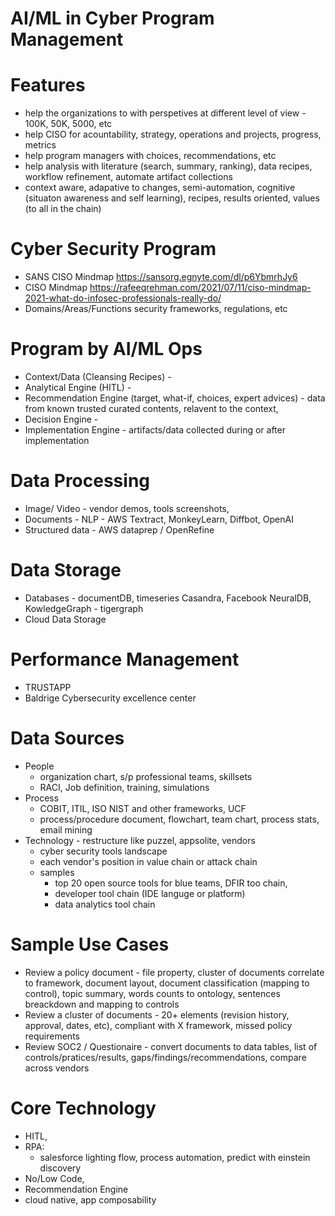 # AI/ML in Cyber Program Management

# Features 
  - help the organizations to with perspetives at different level of view - 100K, 50K, 5000, etc
  - help CISO for acountability, strategy, operations and projects, progress, metrics
  - help program managers with choices, recommendations, etc
  - help analysis with literature (search, summary, ranking), data recipes, workflow refinement, automate artifact collections
  - context aware, adapative to changes, semi-automation, cognitive (situaton awareness and self learning), recipes, results oriented, values (to all in the chain) 
  
# Cyber Security Program

  - SANS CISO Mindmap https://sansorg.egnyte.com/dl/p6YbmrhJy6 
  - CISO Mindmap https://rafeeqrehman.com/2021/07/11/ciso-mindmap-2021-what-do-infosec-professionals-really-do/
   - Domains/Areas/Functions security frameworks, regulations, etc

# Program by AI/ML Ops
  - Context/Data (Cleansing Recipes) - 
  - Analytical Engine (HITL) - 
  - Recommendation Engine (target, what-if, choices, expert advices) - data from known trusted curated contents, relavent to the context,
  - Decision Engine - 
  - Implementation Engine - artifacts/data collected during or after implementation 

# Data Processing 
  - Image/ Video - vendor demos, tools screenshots, 
  - Documents - NLP - AWS Textract, MonkeyLearn, Diffbot, OpenAI
  - Structured data - AWS dataprep / OpenRefine 

# Data Storage
  - Databases - documentDB, timeseries Casandra, Facebook NeuralDB, KowledgeGraph - tigergraph
  - Cloud Data Storage 

# Performance Management 
  - TRUSTAPP
  - Baldrige Cybersecurity excellence center

# Data Sources
  - People 
    - organization chart, s/p professional teams, skillsets
    - RACI, Job definition, training, simulations
  - Process 
    - COBIT, ITIL, ISO NIST and other frameworks, UCF
    - process/procedure document, flowchart, team chart, process stats, email mining
  - Technology - restructure like puzzel, appsolite, vendors
     - cyber security tools landscape
     - each vendor's position in value chain or attack chain
     - samples
       - top 20 open source tools for blue teams, DFIR too chain,
       -  developer tool chain (IDE languge or platform) 
       -  data analytics tool chain

# Sample Use Cases
  - Review a policy document - file property, cluster of documents correlate to framework, document layout, document classification (mapping to control), topic summary,    words counts to ontology,  sentences breackdown and mapping to controls
  - Review a cluster of documents - 20+ elements (revision history, approval, dates, etc), compliant with X framework, missed    policy requirements
  - Review SOC2 / Questionaire - convert documents to data tables, list of controls/pratices/results, gaps/findings/recommendations, compare across vendors 
  

# Core Technology 
  - HITL, 
  - RPA: 
     -  salesforce lighting flow, process automation, predict with einstein discovery
  - No/Low Code, 
  - Recommendation Engine 
  - cloud native, app composability
